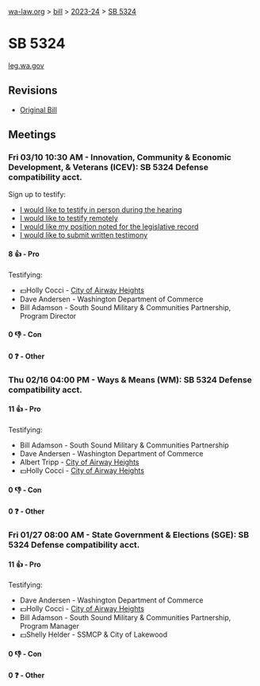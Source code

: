[wa-law.org](/) > [bill](/bill/) > [2023-24](/bill/2023-24/) > [SB 5324](/bill/2023-24/sb/5324/)

# SB 5324
[leg.wa.gov](https://app.leg.wa.gov/billsummary?BillNumber=5324&Year=2023&Initiative=false)

## Revisions
* [Original Bill](1/)

## Meetings
### Fri 03/10 10:30 AM - Innovation, Community & Economic Development, & Veterans (ICEV): SB 5324 Defense compatibility acct.
Sign up to testify:
* [I would like to testify in person during the hearing](https://app.leg.wa.gov/csi/Testifier/Add?chamber=House&mId=30910&aId=153044&caId=21955&tId=1)
* [I would like to testify remotely](https://app.leg.wa.gov/csi/Testifier/Add?chamber=House&mId=30910&aId=153044&caId=21955&tId=2)
* [I would like my position noted for the legislative record](https://app.leg.wa.gov/csi/Testifier/Add?chamber=House&mId=30910&aId=153044&caId=21955&tId=3)
* [I would like to submit written testimony](https://app.leg.wa.gov/csi/Testifier/Add?chamber=House&mId=30910&aId=153044&caId=21955&tId=4)

#### 8 👍 - Pro
Testifying:
* 💵Holly Cocci - [City of Airway Heights](/org/city_of_airway_heights/)
* Dave Andersen - Washington Department of Commerce
* Bill Adamson - South Sound Military & Communities Partnership, Program Director

#### 0 👎 - Con

#### 0 ❓ - Other

### Thu 02/16 04:00 PM - Ways & Means (WM): SB 5324 Defense compatibility acct.
#### 11 👍 - Pro
Testifying:
* Bill Adamson - South Sound Military & Communities Partnership
* Dave Andersen - Washington Department of Commerce
* Albert Tripp - [City of Airway Heights](/org/city_of_airway_heights/)
* 💵Holly Cocci - [City of Airway Heights](/org/city_of_airway_heights/)

#### 0 👎 - Con

#### 0 ❓ - Other

### Fri 01/27 08:00 AM - State Government & Elections (SGE): SB 5324 Defense compatibility acct.
#### 11 👍 - Pro
Testifying:
* Dave Andersen - Washington Department of Commerce
* 💵Holly Cocci - [City of Airway Heights](/org/city_of_airway_heights/)
* Bill Adamson - South Sound Military & Communities Partnership, Program Manager
* 💵Shelly Helder - SSMCP & City of Lakewood

#### 0 👎 - Con

#### 0 ❓ - Other
